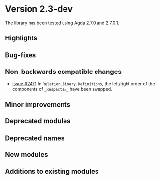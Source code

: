 Version 2.3-dev
===============

The library has been tested using Agda 2.7.0 and 2.7.0.1.

Highlights
----------

Bug-fixes
---------

Non-backwards compatible changes
--------------------------------

* [issue #2471](https://github.com/agda/agda-stdlib/issues/2471) In `Relation.Binary.Definitions`, the left/right order of the components of `_Respects₂_` have been swapped.

Minor improvements
------------------

Deprecated modules
------------------

Deprecated names
----------------

New modules
-----------

Additions to existing modules
-----------------------------
